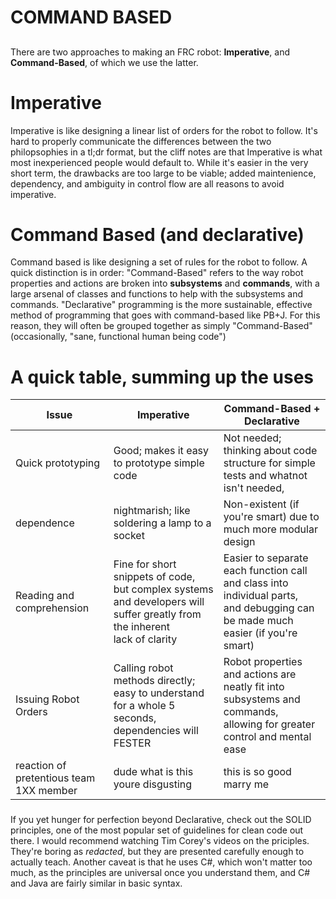 # COMMAND BASED
##
There are two approaches to making an FRC robot: **Imperative**, and **Command-Based**, of which we use the latter.
<br/>

# Imperative
Imperative is like designing a linear list of orders for the robot to follow.
It's hard to properly communicate the differences between the two philopsophies in a tl;dr format, but the cliff notes are that Imperative is what most inexperienced people would default to. While it's easier in the very short term, the drawbacks are too large to be viable; added maintenience, dependency, and ambiguity in control flow are all reasons to avoid imperative.


# Command Based (and declarative)
Command based is like designing a set of rules for the robot to follow.
A quick distinction is in order:
"Command-Based" refers to the way robot properties and actions are broken into **subsystems** and **commands**, with a large arsenal of classes and functions to help with the subsystems and commands. "Declarative" programming is the more sustainable, effective method of programming that goes with command-based like PB+J. For this reason, they will often be grouped together as simply "Command-Based" (occasionally, "sane, functional human being code") 

##
# A quick table, summing up the uses
<table>
<thead>
  <tr>
    <th>Issue</th>
    <th>Imperative</th>
    <th>Command-Based + Declarative</th>
  </tr>
</thead>
<tbody>
  <tr>
    <td>Quick prototyping</td>
    <td>Good; makes it easy to prototype simple code</td>
    <td>Not needed; thinking about code structure for simple tests and whatnot isn't needed,</td>
  </tr>
  <tr>
    <td>dependence</td>
    <td>nightmarish; like soldering a lamp to a socket</td>
    <td>Non-existent (if you're smart) due to much more modular design</td>
  </tr>
  <tr>
    <td>Reading and comprehension</td>
    <td>Fine for short snippets of code, <br>but complex systems and developers will suffer greatly from the inherent <br>lack of clarity</td>
    <td>Easier to separate each function call and class into individual parts, <br>and debugging can be made much easier (if you're smart)</td>
  </tr>
  <tr>
    <td>Issuing Robot Orders</td>
    <td>Calling robot methods directly; easy to understand for a whole 5 seconds,<br>dependencies will FESTER</td>
    <td>Robot properties and actions are neatly fit into subsystems and commands, <br>allowing for greater control and mental ease</td>
  </tr>
  <tr>
    <td>reaction of pretentious team 1XX member</td>
    <td>dude what is this youre disgusting</td>
    <td>this is so good marry me</td>
  </tr>
</tbody>
</table>

###

If you yet hunger for perfection beyond Declarative, check out the SOLID principles, one of the most popular set of guidelines for clean code out there. I would recommend watching Tim Corey's videos on the priciples. They're boring as *redacted*, but they are presented carefully enough to actually teach. Another caveat is that he uses C#, which won't matter too much, as the principles are universal once you understand them, and C# and Java are fairly similar in basic syntax.